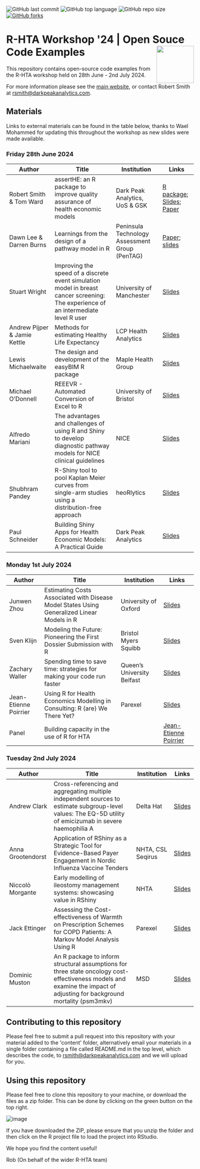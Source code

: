 ![GitHub last commit](https://img.shields.io/github/last-commit/r-hta/r-hta-workshop-2024?color=red&style=plastic)
![GitHub top language](https://img.shields.io/github/languages/top/r-hta/r-hta-workshop-2024?style=plastic)
![GitHub repo size](https://img.shields.io/github/repo-size/r-hta/r-hta-workshop-2024?style=plastic)
[![GitHub forks](https://img.shields.io/github/forks/r-hta/r-hta-workshop-2024?style=social&label=Fork&maxAge=2592000)](https://github.com/r-hta/r-hta-workshop-2024/network/)

# R-HTA Workshop '24 | Open Souce Code Examples <img src="https://github.com/r-hta/R-for-HTA-showcase-2021/blob/25ffbf3cb8c55234feb051ca1c85c06d0b4529ce/R_for_HTA_logo.png" align="right" width="100" />

This repository contains open-source code examples from the R-HTA workshop held on 28th June - 2nd July 2024.

For more information please see the [main website](https://r-hta.org/project/workshop/), or contact Robert Smith at [rsmith@darkpeakanalytics.com](mailto:rsmith@darkpeakanalytics.com).

## Materials

Links to external materials can be found in the table below, thanks to Wael Mohammed for updating this throughout the workshop as new slides were made available.

### Friday 28th June 2024

| Author                  | Title                                                                         | Institution                                          | Links           |
| ----------------        | ----------                                                                    |   ----------                                         |  ----------------- |
| Robert Smith & Tom Ward | assertHE: an R package to improve quality assurance of health economic models | Dark Peak Analytics, UoS & GSK        |  [R package](https://github.com/dark-peak-analytics/assertHE); [Slides](https://github.com/r-hta/r-hta-workshop-2024/blob/main/content/RHTA24-assertHE.pdf); [Paper](https://drive.google.com/file/d/1ZR0zMZjiEERdzoQM49Pm2LXtOSe4agMi/view?usp=sharing)              |
| Dawn Lee & Darren Burns | Learnings from the design of a pathway model in R | Peninsula Technology Assessment Group (PenTAG)        |  [Paper](https://doi.org/10.1007/s41669-024-00490-x); [slides](https://github.com/r-hta/r-hta-workshop-2024/blob/main/content/2024-06-24%20PATT%20slides.pdf)             |
| Stuart Wright | Improving the speed of a discrete event simulation model in breast cancer screening: The experience of an intermediate level R user | University of Manchester | [Slides](https://github.com/r-hta/r-hta-workshop-2024/blob/main/content/SW%20Speeding%20up%20R%20model.pdf)     |
| Andrew Pijper & Jamie Kettle | Methods for estimating Healthy Life Expectancy | LCP Health Analytics | [Slides](https://github.com/r-hta/r-hta-workshop-2024/blob/main/content/Methods%20for%20estimating%20Healthy%20Life%20Expectancy%20-%20LCP_Pijper_Kettle.pdf)   |
| Lewis Michaelwaite | The design and development of the easyBIM R package | Maple Health Group | [Slides](https://github.com/r-hta/r-hta-workshop-2024/tree/main/content/easyBIM%20-%20R%20HTA%20Slides)   |
| Michael O’Donnell | REEEVR - Automated Conversion of Excel to R | University of Bristol | [Slides](https://github.com/r-hta/r-hta-workshop-2024/blob/main/content/R-HTA%202024%20presentation%20-%20Michael%20ODonnell%20.pdf)   |
| Alfredo Mariani | The advantages and challenges of using R and Shiny to develop diagnostic pathway models for NICE clinical guidelines | NICE | [Slides](https://github.com/r-hta/r-hta-workshop-2024/blob/main/content/Sheffield.pptx)   |
| Shubhram Pandey | R-Shiny tool to pool Kaplan Meier curves from single-arm studies using a distribution-free approach | heoRlytics | [Slides](https://github.com/r-hta/r-hta-workshop-2024/blob/main/content/Shubhram%20Pandey.pptx.pdf)   |
| Paul Schneider | Building Shiny Apps for Health Economic Models: A Practical Guide | Dark Peak Analytics | [Slides](https://github.com/r-hta/r-hta-workshop-2024/blob/main/content/Building%20Shiny%20Apps%20%20for%20HEM%20%E2%80%93%20Paul%20Schneider%20R4HTA%202024.pdf)   |


### Monday 1st July 2024

| Author                 | Title                                                                          | Institution                                           | Links             |
|------------------      |------------------                                                              |-------------------                                    |-------------------|
| Junwen Zhou | Estimating Costs Associated with Disease Model States Using Generalized Linear Models in R | University of Oxford | [Slides](https://github.com/r-hta/r-hta-workshop-2024/blob/main/content/R%20for%20HTA%202024_Junwen.pdf) |
| Sven Klijn | Modeling the Future: Pioneering the First Dossier Submission with R | Bristol Myers Squibb | [Slides](https://github.com/r-hta/r-hta-workshop-2024/blob/main/content/Modeling%20the%20Future%20-%20Pioneering%20the%20First%20Dossier%20Submission%20with%20R%20-%202024_07_01%20-%20FINAL.pdf)   |
| Zachary Waller | Spending time to save time: strategies for making your code run faster | Queen’s University Belfast | [Slides](https://github.com/r-hta/r-hta-workshop-2024/blob/main/content/RforHTA24%20Zachary%20Waller.pdf) |
| Jean-Etienne Poirrier | Using R for Health Economics Modelling in Consulting: R (are) We There Yet? | Parexel | [Slides](https://github.com/r-hta/r-hta-workshop-2024/blob/main/content/240701-jepoirrier-HEOR-Modelling-Consulting.pdf) |
| Panel | Building capacity in the use of R for HTA | | [Jean-Etienne Poirrier](https://github.com/r-hta/r-hta-workshop-2024/blob/main/content/240701-jepoirrier-panel-building-capacity-R.pdf) |

### Tuesday 2nd July 2024

| Author                 | Title                                                                          | Institution                                           | Links             |
|------------------      |------------------                                                              |-------------------                                    |-------------------|
| Andrew Clark | Cross-referencing and aggregating multiple independent sources to estimate subgroup-level values: The EQ-5D utility of emicizumab in severe haemophilia A | Delta Hat | [Slides](https://github.com/r-hta/r-hta-workshop-2024/blob/main/content/2024-06-27_Andrew%20Clark%20R%20for%20HTA%20slides.pdf) |
| Anna Grootendorst | Application of RShiny as a Strategic Tool for Evidence-Based Payer Engagement in Nordic Influenza Vaccine Tenders | NHTA, CSL Seqirus | [Slides](https://github.com/r-hta/r-hta-workshop-2024/blob/main/content/421%20R%20for%20HTA%20presentation%20v1.0%2025%20June%202024%20PDF.pdf) |
| Niccolò Morgante | Early modelling of ileostomy management systems: showcasing value in RShiny | NHTA | [Slides](https://github.com/r-hta/r-hta-workshop-2024/blob/main/content/Ileostomy%20RHTA.pdf) |
| Jack Ettinger |	Assessing the Cost-effectiveness of Warmth on Prescription Schemes for COPD Patients: A Markov Model Analysis Using R | Parexel | [Slides](https://github.com/r-hta/r-hta-workshop-2024/blob/main/content/rHTA%20Jack%20Ettinger%20Warmth%20on%20prescription.pptx) |
| Dominic Muston | An R package to inform structural assumptions for three state oncology cost-effectiveness models and examine the impact of adjusting for background mortality (psm3mkv) | MSD | [Slides](https://github.com/r-hta/r-hta-workshop-2024/blob/main/content/Muston%20RHTA%20final.pdf) |


## Contributing to this repository

Please feel free to submit a pull request into this repository with your material added to the 'content' folder, alternatively email your materials in a single folder containing a file called README.md in the top level, which describes the code, to [rsmith@darkpeakanalytics.com](mailto:rsmith@darkpeakanalytics.com) and we will upload for you.

## Using this repository

Please feel free to clone this repository to your machine, or download the files as a zip folder. This can be done by clicking on the green button on the top right.

![image](https://user-images.githubusercontent.com/41961614/192293545-5dcca23f-c3db-410b-95cf-529256356f85.png)

If you have downloaded the ZIP, please ensure that you unzip the folder and then click on the R project file to load the project into RStudio.

We hope you find the content useful!

Rob (On behalf of the wider R-HTA team)
